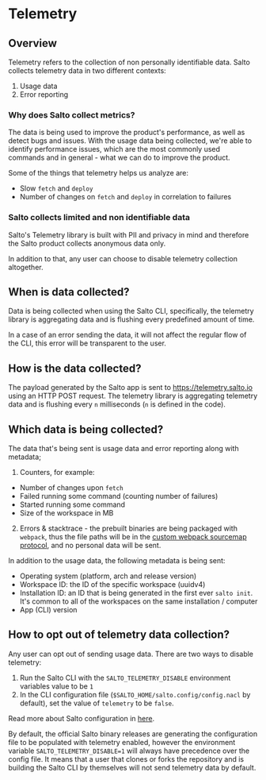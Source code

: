 # Telemetry

## Overview

Telemetry refers to the collection of non personally identifiable data.
Salto collects telemetry data in two different contexts:

  1. Usage data
  2. Error reporting

### Why does Salto collect metrics?

The data is being used to improve the product's performance, as well as detect bugs and issues.
With the usage data being collected, we're able to identify performance issues, which are the most
commonly used commands and in general - what we can do to improve the product.

Some of the things that telemetry helps us analyze are:

  * Slow `fetch` and `deploy`
  * Number of changes on `fetch` and `deploy` in correlation to failures

### Salto collects limited and non identifiable data

Salto's Telemetry library is built with PII and privacy in mind and therefore
the Salto product collects anonymous data only.

In addition to that, any user can choose to disable telemetry collection altogether.

## When is data collected?

Data is being collected when using the Salto CLI, specifically, the telemetry library is aggregating
data and is flushing every predefined amount of time.

In a case of an error sending the data, it will not affect the regular flow of the CLI, this error will be
transparent to the user.

## How is the data collected?

The payload generated by the Salto app is sent to https://telemetry.salto.io using an HTTP POST request.
The telemetry library is aggregating telemetry data and is flushing every `n` milliseconds (`n` is defined
in the code).

## Which data is being collected?

The data that's being sent is usage data and error reporting along with metadata;

  1. Counters, for example:
  * Number of changes upon `fetch`
  * Failed running some command (counting number of failures)
  * Started running some command
  * Size of the workspace in MB
  2. Errors & stacktrace - the prebuilt binaries are being packaged with `webpack`, thus the file paths will be in the [custom webpack sourcemap protocol](https://webpack.js.org/configuration/output/#output-devtoolmodulefilenametemplate), and no personal data will be sent.

In addition to the usage data, the following metadata is being sent:

  * Operating system (platform, arch and release version)
  * Workspace ID: the ID of the specific workspace (uuidv4)
  * Installation ID: an ID that is being generated in the first ever `salto init`. It's common to all of the workspaces on the same installation / computer
  * App (CLI) version

## How to opt out of telemetry data collection?

Any user can opt out of sending usage data.
There are two ways to disable telemetry:

  1. Run the Salto CLI with the `SALTO_TELEMETRY_DISABLE` environment variables value to be `1`
  2. In the CLI configuration file (`$SALTO_HOME/salto.config/config.nacl` by default), set the value of `telemetry` to be `false`.

Read more about Salto configuration in [here](salto_configuration.md#global-salto-configuration).

By default, the official Salto binary releases are generating the configuration file to be populated
with telemetry enabled, however the environment variable `SALTO_TELEMETRY_DISABLE=1` will always
have precedence over the config file. It means that a user that clones or forks the repository and
is building the Salto CLI by themselves will not send telemetry data by default.
